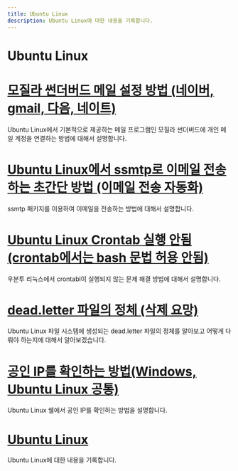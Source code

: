 ```yaml
---
title: Ubuntu Linux
description: Ubuntu Linux에 대한 내용을 기록합니다.
---
```



Ubuntu Linux
===





[모질라 썬더버드 메일 설정 방법 (네이버, gmail, 다음, 네이트)](004-thunderbird-email-setting-naver-gmail-daum.md 'Ubuntu Linux에서 기본적으로 제공하는 메일 프로그램인 모질라 썬더버드에 개인 메일 계정을 연결하는 방법에 대해서 설명합니다.')
===


Ubuntu Linux에서 기본적으로 제공하는 메일 프로그램인 모질라 썬더버드에 개인 메일 계정을 연결하는 방법에 대해서 설명합니다.


[Ubuntu Linux에서 ssmtp로 이메일 전송하는 초간단 방법 (이메일 전송 자동화)](001.md 'ssmtp 패키지를 이용하여 이메일을 전송하는 방법에 대해서 설명합니다.')
===


ssmtp 패키지를 이용하여 이메일을 전송하는 방법에 대해서 설명합니다.


[](README.md '')
===





[Ubuntu Linux Crontab 실행 안됨 (crontab에서는 bash 문법 허용 안됨)](003-ubuntu-crontab-does-not-work.md '우분투 리눅스에서 crontabl이 실행되지 않는 문제 해결 방법에 대해서 설명합니다.')
===


우분투 리눅스에서 crontabl이 실행되지 않는 문제 해결 방법에 대해서 설명합니다.


[dead.letter 파일의 정체 (삭제 요망)](005-what-is-dead_letteres.md 'Ubuntu Linux 파일 시스템에 생성되는 dead.letter 파일의 정체를 알아보고 어떻게 다뤄야 하는지에 대해서 알아보겠습니다.')
===


Ubuntu Linux 파일 시스템에 생성되는 dead.letter 파일의 정체를 알아보고 어떻게 다뤄야 하는지에 대해서 알아보겠습니다.


[공인 IP를 확인하는 방법(Windows, Ubuntu Linux 공통)](002.md 'Ubuntu Linux 쉘에서 공인 IP를 확인하는 방법을 설명합니다. ')
===


Ubuntu Linux 쉘에서 공인 IP를 확인하는 방법을 설명합니다. 


[](index.md '')
===





[Ubuntu Linux](_README.md 'Ubuntu Linux에 대한 내용을 기록합니다.')
===


Ubuntu Linux에 대한 내용을 기록합니다.
